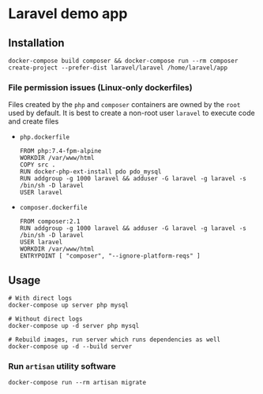 # Laravel demo app

## Installation

```
docker-compose build composer && docker-compose run --rm composer create-project --prefer-dist laravel/laravel /home/laravel/app
```

### File permission issues (Linux-only dockerfiles)

Files created by the `php` and `composer` containers are owned by the `root` used by default. It is best to create a non-root user `laravel` to execute code and create files

- `php.dockerfile`
  ```
  FROM php:7.4-fpm-alpine
  WORKDIR /var/www/html
  COPY src .
  RUN docker-php-ext-install pdo pdo_mysql
  RUN addgroup -g 1000 laravel && adduser -G laravel -g laravel -s /bin/sh -D laravel
  USER laravel
  ```

- `composer.dockerfile`
  ```
  FROM composer:2.1
  RUN addgroup -g 1000 laravel && adduser -G laravel -g laravel -s /bin/sh -D laravel
  USER laravel
  WORKDIR /var/www/html
  ENTRYPOINT [ "composer", "--ignore-platform-reqs" ]
  ```

## Usage

```
# With direct logs
docker-compose up server php mysql

# Without direct logs
docker-compose up -d server php mysql

# Rebuild images, run server which runs dependencies as well
docker-compose up -d --build server
```

### Run `artisan` utility software

```
docker-compose run --rm artisan migrate
```
